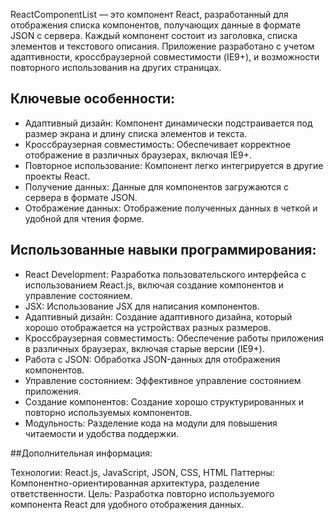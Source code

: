 ReactComponentList — это компонент React, разработанный для отображения списка компонентов, получающих данные в формате JSON с сервера. 
Каждый компонент состоит из заголовка, списка элементов и текстового описания. 
Приложение разработано с учетом адаптивности, кроссбраузерной совместимости (IE9+), и возможности повторного использования на других страницах. 

## Ключевые особенности:

- Адаптивный дизайн: Компонент динамически подстраивается под размер экрана и длину списка элементов и текста.
- Кроссбраузерная совместимость: Обеспечивает корректное отображение в различных браузерах, включая IE9+.
- Повторное использование: Компонент легко интегрируется в другие проекты React.
- Получение данных: Данные для компонентов загружаются с сервера в формате JSON.
- Отображение данных: Отображение полученных данных в четкой и удобной для чтения форме.

## Использованные навыки программирования:

- React Development: Разработка пользовательского интерфейса с использованием React.js, включая создание компонентов и управление состоянием.
- JSX: Использование JSX для написания компонентов.
- Адаптивный дизайн: Создание адаптивного дизайна, который хорошо отображается на устройствах разных размеров.
- Кроссбраузерная совместимость: Обеспечение работы приложения в различных браузерах, включая старые версии (IE9+).
- Работа с JSON: Обработка JSON-данных для отображения компонентов.
- Управление состоянием: Эффективное управление состоянием приложения.
- Создание компонентов: Создание хорошо структурированных и повторно используемых компонентов.
- Модульность: Разделение кода на модули для повышения читаемости и удобства поддержки.

##Дополнительная информация:

Технологии: React.js, JavaScript, JSON, CSS, HTML
Паттерны: Компонентно-ориентированная архитектура, разделение ответственности.
Цель: Разработка повторно используемого компонента React для удобного отображения данных.
